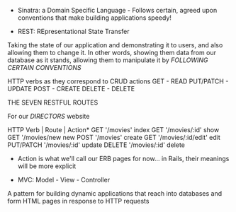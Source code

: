 - Sinatra: a Domain Specific Language - Follows certain, agreed upon conventions that make building applications speedy!

- REST: REpresentational State Transfer

Taking the state of our application and demonstrating it to users, and also allowing them to change it.
In other words, showing them data from our database as it stands, allowing them to manipulate it by *FOLLOWING CERTAIN CONVENTIONS*

HTTP verbs as they correspond to CRUD actions
GET - READ
PUT/PATCH - UPDATE
POST - CREATE
DELETE - DELETE

THE SEVEN RESTFUL ROUTES

For our *DIRECTORS* website

HTTP Verb      |   Route       |     Action*
    GET       '/movies'             index
    GET       '/movies/:id'         show
    GET       '/movies/new          new
    POST      '/movies'             create
    GET       '/movies/:id/edit'    edit
    PUT/PATCH '/movies/:id'         update
    DELETE    '/movies/:id'         delete

* Action is what we'll call our ERB pages for now... in Rails, their meanings will be more explicit

- MVC: Model - View - Controller

A pattern for building dynamic applications that reach into databases and form HTML pages in response to HTTP requests

